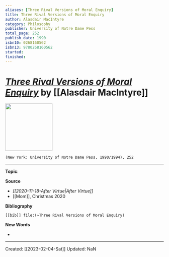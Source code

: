 ```yaml
---
aliases: [Three Rival Versions of Moral Enquiry]
title: Three Rival Versions of Moral Enquiry
author: Alasdair MacIntyre
category: Philosophy
publisher: University of Notre Dame Pess
total_page: 252
publish_date: 1990
isbn10: 0268160562
isbn13: 9780268160562
started: 
finished: 
---
```

# *[Three Rival Versions of Moral Enquiry]()* by [[Alasdair MacIntyre]]

<img src="http://books.google.com/books/content?id=NVsFDgAAQBAJ&printsec=frontcover&img=1&zoom=1&edge=curl&source=gbs_api" width=150>

`(New York: University of Notre Dame Pess, 1990/1994), 252`

--- 
**Topic**: 

**Source**
- *[[2020-11-18-After Virtue|After Virtue]]*
- [[Mom]], Christmas 2020


**Bibliography**

```query
[[bib]] file:(~Three Rival Versions of Moral Enquiry)
```
 

**New Words**

- 

---
Created: [[2023-02-04-Sat]]
Updated: NaN
